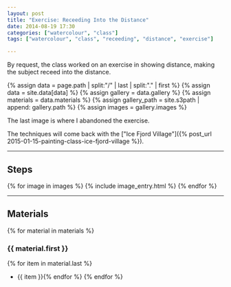 ```yaml
---
layout: post
title: "Exercise: Receeding Into the Distance"
date: 2014-08-19 17:30
categories: ["watercolour", "class"]
tags: ["watercolour", "class", "receeding", "distance", "exercise"]

---
```


By request, the class worked on an exercise in showing distance, making the subject receed into the distance.

{% assign data = page.path | split:"/" | last | split:"." | first %}
{% assign data = site.data[data] %}
{% assign gallery = data.gallery %}
{% assign materials = data.materials %}
{% assign gallery_path = site.s3path | append: gallery.path %}
{% assign images = gallery.images %}

The last image is where I abandoned the exercise.

The techniques will come back with the ["Ice Fjord Village"]({% post_url 2015-01-15-painting-class-ice-fjord-village %}).

*******

## Steps

{% for image in images %}
{% include image_entry.html %}
{% endfor %}

*******

## Materials
{% for material in materials %}
### {{ material.first }}
{% for item in material.last %}
* {{ item }}{% endfor %}
{% endfor %}
